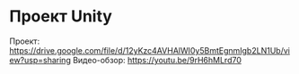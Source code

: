 # Проект Unity
Проект: https://drive.google.com/file/d/12yKzc4AVHAlWI0y5BmtEgnmIgb2LN1Ub/view?usp=sharing
Видео-обзор: https://youtu.be/9rH6hMLrd70
